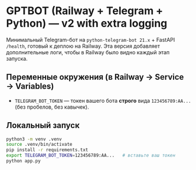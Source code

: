 # GPTBOT (Railway + Telegram + Python) — v2 with extra logging

Минимальный Telegram-бот на `python-telegram-bot 21.x` + FastAPI `/health`, готовый к деплою на Railway.
Эта версия добавляет дополнительные логи, чтобы в Railway было видно каждый этап запуска.

## Переменные окружения (в Railway → Service → Variables)
- `TELEGRAM_BOT_TOKEN` — токен вашего бота **строго** вида `123456789:AA...` (без пробелов, без кавычек).

## Локальный запуск
```bash
python3 -m venv .venv
source .venv/bin/activate
pip install -r requirements.txt
export TELEGRAM_BOT_TOKEN=123456789:AA...   # вставьте ваш токен
python app.py
```
